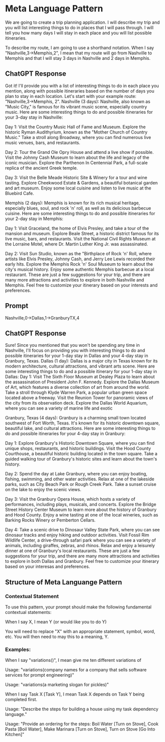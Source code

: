 # Meta Language Pattern
We are going to create a trip planning application. I will describe my trip and you will list interesting things to do in places that I will pass through. I will tell you how many days I will stay in each place and you will list possible itineraries.

To describe my route, I am going to use a shorthand notation.
When I say "Nashville,3->Memphis,2", I mean that my route will go from Nashville to Memphis and that I will stay 3 days in Nashville and 2 days in Memphis.

## ChatGPT Response
Got it! I'll provide you with a list of interesting things to do in each place you mention, along with possible itineraries based on the number of days you plan to stay in each location. Let's start with your example route: "Nashville,3->Memphis, 2".
Nashville (3 days):
Nashville, also known as "Music City," is famous for its vibrant music scene, especially country music. Here are some interesting things to do and possible itineraries for your 3-day stay in Nashville:

Day 1:
Visit the Country Music Hall of Fame and Museum.
Explore the historic Ryman Audithyrium, known as the "Mother Church of Country Music."
Take a stroll along Broadway, where you can find numerous live music venues, bars, and restaurants.

Day 2:
Tour the Grand Ole Opry House and attend a live show if possible.
Visit the Johnny Cash Museum to learn about the life and legacy of the iconic musician.
Explore the Parthenon In Centennial Park, a full-scale replica of the ancient Greek temple.

Day 3:
Visit the Belle Meade Historic Site & Winery for a tour and wine tasting.
Explore Cheekwood Estate & Gardens, a beautiful botanical garden and art museurn.
Enjoy some local cuisine and listen to live music at the Bluebird Cafe.

Memphis (2 days):
Memphis is known for its rich musical heritage, especially blues, soul, and rock 'n' roll, as well as its delicious barbecue cuisine. Here are some interesting things to do and possible itineraries for your 2-day stay in Memphis:

Day 1:
Visit Graceland, the home of Elvis Presley, and take a tour of the mansion and museum.
Explore Beale Street, a historic district famous for its live music, bars, and restaurants.
Visit the National Civil Rights Museum at the Lorraine Motel, where Dr. Martin Luther King Jr. was assassinated.

Day 2:
Visit Sun Studio, known as the "Birthplace of Rock 'n' Roll, where artists like Elvis Presley, Johnny Cash, and Jerry Lee Lewis recorded their early hits.
Explore the Memphis Rock 'n' Soul Museum to learn about the city's musical history.
Enjoy some authentic Memphis barbecue at a local restaurant.
These are just a few suggestions for your trip, and there are many more attractions and activities to explore in both Nashville and Memphis. Feel free to customize your itinerary based on your interests and preferences.

## Prompt
Nashville,0->Dallas,1->GranburyTX,4

## ChatGPT Response
Sure! Since you mentioned that you won't be spending any time in Nashville, I'll focus on providing you with interesting things to do and possible itineraries for your 1-day stay in Dallas and your 4-day stay in Granbury, Texas.
Dallas (1 day):
Dallas is a major city in Texas known for its modern architecture, cultural attractions, and vibrant arts scene. Here are some interesting things to do and a possible itinerary for your 1-day stay in Dallas:
Day 1:
Visit The Sixth Floor Museum at Dealey Plaza to learn about the assassination of President John F. Kennedy.
Explore the Dallas Museum of Art, which features a diverse collection of art from around the world.
Take a stroll through Klyde Warren Park, a popular urban green space located above a freeway.
Visit the Reunion Tower for panoramic views of the city from its observation deck.
Explore the Dallas World Aquarium, where you can see a variety of marine life and exotic

Granbury, Texas (4 days):
Granbury is a charming small town located southwest of Fort Worth, Texas. It's known for its historic downtown square, beautiful lake, and cultural attractions. Here are some interesting things to do and possible itineraries for your 4-day stay in Granbury:

Day 1:
Explore Granbury's Historic Downtown Square, where you can find unique shops, restaurants, and historic buildings.
Visit the Hood County Courthouse, a beautiful historic building located in the town square.
Take a guided walking tour of Granbury's historic sites and learn about the town's history.

Day 2:
Spend the day at Lake Granbury, where you can enjoy boating, fishing, swimming, and other water activities.
Relax at one of the lakeside parks, such as City Beach Park or Rough Creek Park.
Take a sunset cruise on the lake to enjoy the scenic views.

Day 3:
Visit the Granbury Opera House, which hosts a variety of performances, including plays, musicals, and concerts.
Explore the Bridge Street History Center Museum to learn more about the history of Granbury and Hood County.
Enjoy a wine tasting at one of the local wineries, such as Barking Rocks Winery or Pemberton Cellars.

Day 4:
Take a scenic drive to Dinosaur Valley State Park, where you can see dinosaur tracks and enjoy hiking and outdoor activities.
Visit Fossil Rim Wildlife Center, a drive-through safari park where you can see a variety of animals, including giraffes, zebras, and rhinos.
Relax and enjoy a leisurely dinner at one of Granbury's local restaurants.
These are just a few suggestions for your trip, and there are many more attractions and activities to explore in both Dallas and Granbury. Feel free to customize your itinerary based on your interesas and preferences.

## Structure of Meta Languange Pattern

### Contextual Statement
To use this pattern, your prompt should make the following fundamental contextual statements:

When I say X, I mean Y (or would like you to do Y)

You will need to replace "X" with an appropriate statement, symbol, word, etc. You will then need to may this to a meaning, Y.

### Examples:

When I say "variations(<something>)", I mean give me ten different variations of <something>

Usage: "variations(company names for a company that sells software services for prompt engineering)"

Usage: "variations(a marketing slogan for pickles)"

When I say Task X [Task Y], I mean Task X depends on Task Y being completed first. 

Usage: "Describe the steps for building a house using my task dependency language."

Usage: "Provide an ordering for the steps: Boil Water [Turn on Stove], Cook Pasta [Boil Water], Make Marinara [Turn on Stove], Turn on Stove [Go Into Kitchen]"